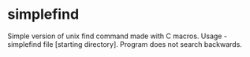 # simplefind
Simple version of unix find command made with C macros.
Usage - simplefind file [starting directory].
Program does not search backwards.

